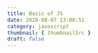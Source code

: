 ```yaml
---
title: Basic of JS
date: 2020-08-07 13:08:51
category: javascript
thumbnail: { thumbnailSrc }
draft: false
---
```


